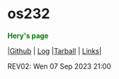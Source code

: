 # os232

<p style="color: green; font-weight: bold;">Hery's page</p>

|[Github](https://github.com/MahogaHeryasa/os232)   | [Log](https://mahogaheryasa.github.io/os232/TXT/mylog.txt)    |[Tarball](https://os.vlsm.org/Log/MahogaHeryasa.tar.bz2.txt) | [Links](LINKS/)|

REV02: Wen 07 Sep 2023 21:00

